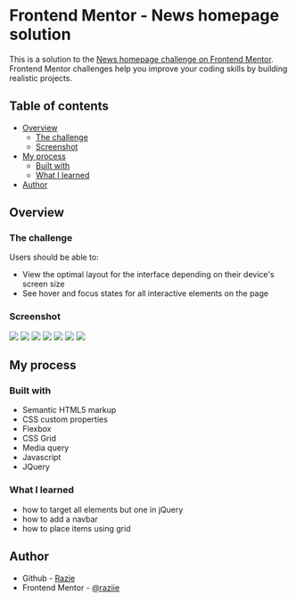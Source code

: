 # Frontend Mentor - News homepage solution

This is a solution to the [News homepage challenge on Frontend Mentor](https://www.frontendmentor.io/challenges/news-homepage-H6SWTa1MFl). Frontend Mentor challenges help you improve your coding skills by building realistic projects. 

## Table of contents

- [Overview](#overview)
  - [The challenge](#the-challenge)
  - [Screenshot](#screenshot)
- [My process](#my-process)
  - [Built with](#built-with)
  - [What I learned](#what-i-learned)
- [Author](#author)

## Overview

### The challenge

Users should be able to:

- View the optimal layout for the interface depending on their device's screen size
- See hover and focus states for all interactive elements on the page

### Screenshot

![](./design/desktop-design.jpg)
![](./design/active-states1.jpg)
![](./design/active-states2.jpg)
![](./design/active-states3.jpg)
![](./design/active-states4.jpg)
![](./design/mobile-design.jpg)
![](./design/mobile-menu.jpg)

## My process

### Built with

- Semantic HTML5 markup
- CSS custom properties
- Flexbox
- CSS Grid
- Media query
- Javascript
- JQuery

### What I learned

- how to target all elements but one in jQuery
- how to add a navbar
- how to place items using grid

## Author

- Github - [Razie](https://github.com/raziie)
- Frontend Mentor - [@raziie](https://www.frontendmentor.io/profile/raziie)
